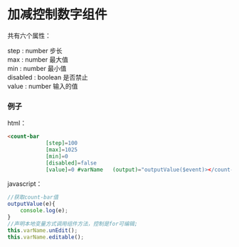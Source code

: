 # 加减控制数字组件

共有六个属性：

step : number   步长  
max : number    最大值  
min : number    最小值    
disabled : boolean  是否禁止  
value : number   输入的值  


### 例子

html：

```html
<count-bar 
            [step]=100 
            [max]=1025 
            [min]=0 
            [disabled]=false 
            [value]=0 #varName   (output)="outputValue($event)></count-bar>
```

javascript：

```javascript
//获取count-bar值
outputValue(e){
    console.log(e);
}
//声明本地变量方式调用组件方法，控制是for可编辑;
this.varName.unEdit();
this.varName.editable();

